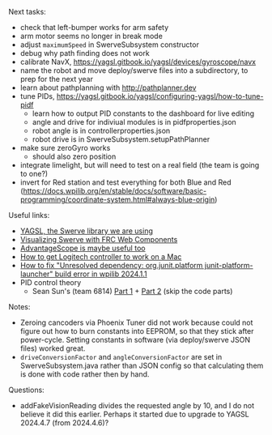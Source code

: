 Next tasks:
* check that left-bumper works for arm safety
* arm motor seems no longer in break mode
* adjust `maximumSpeed` in SwerveSubsystem constructor
* debug why path finding does not work
* calibrate NavX, https://yagsl.gitbook.io/yagsl/devices/gyroscope/navx
* name the robot and move deploy/swerve files into a subdirectory, to prep for
  the next year
* learn about pathplanning with http://pathplanner.dev
* tune PIDs, https://yagsl.gitbook.io/yagsl/configuring-yagsl/how-to-tune-pidf
  * learn how to output PID constants to the dashboard for live editing
  * angle and drive for indiviual modules is in pidfproperties.json
  * robot angle is in controllerproperties.json
  * robot drive is in SwerveSubsystem.setupPathPlanner
* make sure zeroGyro works
  * should also zero position
* integrate limelight, but will need to test on a real field (the team is going to one?)
* invert for Red station and test everything for both Blue and Red (https://docs.wpilib.org/en/stable/docs/software/basic-programming/coordinate-system.html#always-blue-origin)

Useful links:
* [YAGSL, the Swerve library we are using](https://yagsl.gitbook.io/yagsl)
* [Visualizing Swerve with FRC Web Components](https://yagsl.gitbook.io/yagsl/analytics-and-debugging/frc-web-components)
* [AdvantageScope is maybe useful too](https://github.com/Mechanical-Advantage/AdvantageScope/blob/main/docs/NAVIGATION.md)
* [How to get Logitech controller to work on a Mac](https://gist.github.com/jackblk/8138827afd986f30cf9d26647e8448e1)
* [How to fix "Unresolved dependency: org.junit.platform junit-platform-launcher" build error in wpilib 2024.1.1](https://www.chiefdelphi.com/t/wpilib-blog-2024-kickoff-release-of-wpilib/448056/9)
* PID control theory
  * Sean Sun's (team 6814) [Part 1](https://www.youtube.com/watch?v=jIKBWO7ps0w&t=389s) + [Part 2](https://www.youtube.com/watch?v=Z24fSBVJeGs&t=802s) (skip the code parts)

Notes:
* Zeroing cancoders via Phoenix Tuner did not work because could not figure
  out how to burn constants into EEPROM, so that they stick after power-cycle.
  Setting constants in software (via deploy/swerve JSON files) worked great.
* `driveConversionFactor` and `angleConversionFactor` are set in
  SwerveSubsystem.java rather than JSON config so that calculating them is done with code rather then by hand.

Questions:
* addFakeVisionReading divides the requested angle by 10, and I do not believe it did this earlier.
  Perhaps it started due to upgrade to YAGSL 2024.4.7 (from 2024.4.6)?